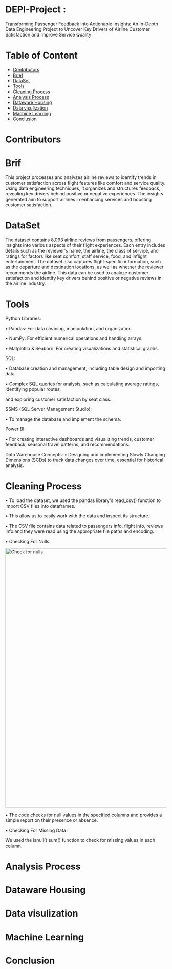 # DEPI-Project :
Transforming Passenger Feedback into Actionable Insights: An In-Depth Data Engineering Project to Uncover Key Drivers of Airline Customer Satisfaction and Improve Service Quality



# Table of Content

* [Contributors](#Contributors)
* [Brief](#Brief)
* [DataSet](#DataSet)
* [Tools](#Tools)
* [Cleaning Process](#Cleaning_Process)
* [Analysis Process](#Analysis_Process)
* [Dataware Housing](#Dataware_Housing)
* [Data visulization](#Data_visulization)
* [Machine Learning](#Machine_Learning)
* [Conclusion](#Conclusion)
  


# Contributors

# Brif

This project processes and analyzes airline reviews to identify trends in customer satisfaction across flight features like comfort and service quality. Using data engineering techniques, it organizes and structures feedback, revealing key drivers behind positive or negative experiences. The insights generated aim to support airlines in enhancing services and boosting customer satisfaction.

# DataSet 

  The dataset contains 8,093 airline reviews from passengers, offering insights into various aspects of their flight experiences. Each entry  includes details such as the reviewer's name, the airline, the class of service, 
 and ratings for factors like seat comfort, staff service, food, and inflight entertainment. 
 The dataset also captures flight-specific information, such as the departure and destination locations, as well as whether the reviewer      recommends the airline. This
 data can be used to analyze customer satisfaction and identify key drivers behind positive or negative reviews in the airline industry.

# Tools 
  Python Libraries:
  
   • Pandas: For data cleaning, manipulation, and organization. 
    
   • NumPy: For efficient numerical operations and handling arrays.
    
   • Matplotlib & Seaborn: For creating visualizations and statistical graphs.
    
  SQL:
  
   • Database creation and management, including table design and importing data. 
   
   • Complex SQL queries for analysis, such as calculating average ratings, identifying popular routes, 
   
   and exploring customer satisfaction by seat class.
    
  SSMS (SQL Server Management Studio):
  
   • To manage the database and implement the schema.
   
  Power BI:
  
   • For creating interactive dashboards and visualizing trends, customer feedback, seasonal travel patterns, and recommendations.
   
  Data Warehouse Concepts:
   • Designing and implementing Slowly Changing Dimensions (SCDs) to track data changes over time, essential for historical analysis.


   

# Cleaning Process

   • To load the dataset, we used the pandas library's read_csv() function to import CSV files into dataframes.
   
   • This allow us to easily work with the data and inspect its structure.
   
   •  The CSV file contains data related to passengers info, flight info, reviews info and they were read using the appropriate file paths and encoding.


   • Checking For Nulls : 
   
   
  <img width="806" alt="Check for nulls" src="https://github.com/user-attachments/assets/2417e911-c41e-4395-bac9-72f9deb2a9da">

  • The code checks for null values in the specified columns and provides a simple report on their presence or absence.


  • Checking For Missing Data : 

   We used the isnull().sum() function to check for missing values in each column.

   
  

   

# Analysis Process


# Dataware Housing


# Data visulization


# Machine Learning



# Conclusion


 
